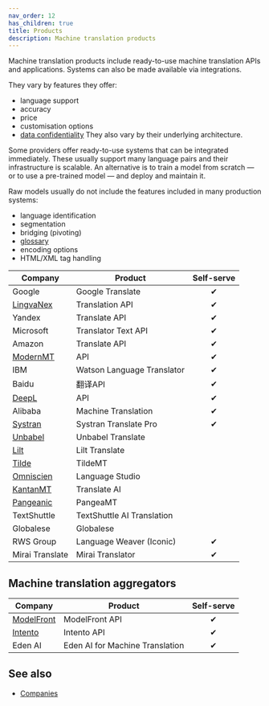 ```yaml
---
nav_order: 12
has_children: true
title: Products
description: Machine translation products
---
```


Machine translation products include ready-to-use machine translation APIs and applications.  Systems can also be made available via integrations.

They vary by features they offer:
- language support
- accuracy
- price
- customisation options
- [data confidentiality](data-confidentiality.md)
They also vary by their underlying architecture.

Some providers offer ready-to-use systems that can be integrated immediately.  These usually support many language pairs and their infrastructure is scalable.  An alternative is to train a model from scratch — or to use a pre-trained model — and deploy and maintain it.

Raw models usually do not include the features included in many production systems:
- language identification
- segmentation
- bridging (pivoting)
- [glossary](../customisation/glossaries.md)
- encoding options
- HTML/XML tag handling


| Company | Product | Self-serve |
| --- | --- | :-: |
| Google | Google Translate | &#10004; |
| [LingvaNex](/../industry/companies.md#lingvanex) | Translation API | &#10004; |
| Yandex | Translate API | &#10004; |
| Microsoft | Translator Text API | &#10004; |
| Amazon | Translate API | &#10004; |
| [ModernMT](/../industry/companies.md#modernmt) | API | &#10004; |
| IBM | Watson Language Translator | &#10004; |
| Baidu | 翻译API | &#10004; |
| [DeepL](/../industry/companies.md#deepl) | API | &#10004; |
| Alibaba | Machine Translation | &#10004; |
| [Systran](/../industry/companies.md#systran) | Systran Translate Pro | &#10004; |
| [Unbabel](/../industry/companies.md#unbabel) | Unbabel Translate | |
| [Lilt](/../industry/companies.md#lilt) | Lilt Translate | |
| [Tilde](/../industry/companies.md#tilde) | TildeMT | |
| [Omniscien](/../industry/companies.md#omniscien-technologies) | Language Studio | |
| [KantanMT](/../industry/companies.md#kantanmt) | Translate AI | |
| [Pangeanic](/../industry/companies.md#pangeanic) | PangeaMT | |
| TextShuttle | TextShuttle AI Translation | |
| Globalese | Globalese | |
| RWS Group | Language Weaver (Iconic) | &#10004; |
| Mirai Translate | Mirai Translator | &#10004; |


## Machine translation aggregators

| Company | Product | Self-serve |
| --- | --- | :-: |
| [ModelFront](/../industry/companies.md#modelfront) | ModelFront API | &#10004; |
| [Intento](/../industry/companies.md#intento) | Intento API | &#10004; |
| Eden AI | Eden AI for Machine Translation | &#10004; |


## See also

- [Companies](/../industry/companies.md)
